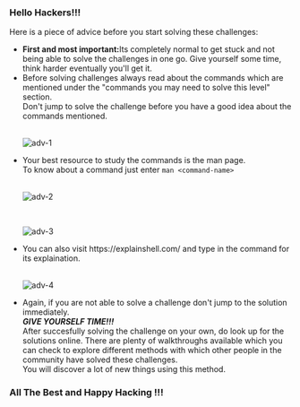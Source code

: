 ### Hello Hackers!!!

<p>Here is a piece of advice before you start solving these challenges:
<ul>
<li><b>First and most important:</b>Its completely normal to get stuck and not being able to solve the challenges in one go. Give yourself some time, think harder eventually you'll get it.</li>

<li>Before solving challenges always read about the commands which are mentioned under the "commands you may need to solve this level" section.<br/>
Don't jump to solve the challenge before you have a good idea about the commands mentioned.</li>
<br/>

![adv-1](https://user-images.githubusercontent.com/88927842/184023508-42a9e2cb-0ca1-4739-b29f-c60d1636f196.png)

<li>Your best resource to study the commands is the man page.<br/>
To know about a command just enter <code>man &lt;command-name&#62;</code></li>
<br/>

![adv-2](https://user-images.githubusercontent.com/88927842/184023524-7c6d0c91-a12e-44af-846e-de20e24d4ca6.png)

<br/>

![adv-3](https://user-images.githubusercontent.com/88927842/184023549-106c7ada-bffe-48f7-aad6-69c8d5373bf1.png)

<li>You can also visit https://explainshell.com/ and type in the command for its explaination.</li>
<br/>

![adv-4](https://user-images.githubusercontent.com/88927842/184023564-a47e1a90-b2da-433a-aa9c-99e80e3e87f6.png)

<li>Again, if you are not able to solve a challenge don't jump to the solution immediately. <br/><b><i>GIVE YOURSELF TIME!!!</b></i><br/>
After succesfully solving the challenge on your own, do look up for the solutions online. There are plenty of walkthroughs available which you can check to explore different methods with which other people in the community have solved these challenges.<br/>
You will discover a lot of new things using this method.</li>
</ul>
</p>

### All The Best and Happy Hacking !!!